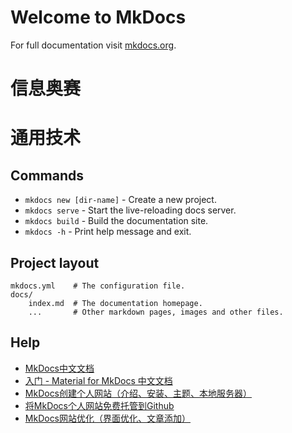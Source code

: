 # Welcome to MkDocs

For full documentation visit [mkdocs.org](https://www.mkdocs.org).

# 信息奥赛

# 通用技术

## Commands

* `mkdocs new [dir-name]` - Create a new project.
* `mkdocs serve` - Start the live-reloading docs server.
* `mkdocs build` - Build the documentation site.
* `mkdocs -h` - Print help message and exit.

## Project layout

    mkdocs.yml    # The configuration file.
    docs/
        index.md  # The documentation homepage.
        ...       # Other markdown pages, images and other files.

## Help

- [MkDocs中文文档](https://www.tsingdao.net/mkdocs-docs-zh/)
- [入门 - Material for MkDocs 中文文档](https://mkdoc-material.llango.com/getting-started/)
- [MkDocs创建个人网站（介绍、安装、主题、本地服务器）](https://www.bilibili.com/video/BV1JYNZeNEy4?spm_id_from=333.1387.homepage.video_card.click)
- [将MkDocs个人网站免费托管到Github](https://www.bilibili.com/video/BV17qNZeaExq?spm_id_from=333.1387.homepage.video_card.click)
- [MkDocs网站优化（界面优化、文章添加）](https://www.bilibili.com/video/BV1jqNZeaE9e?spm_id_from=333.1387.homepage.video_card.click)



